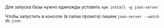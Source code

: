 Для запуска базы нужно единожды устовить `npm install -g json-server`

Чтобы запустить в консоле (в папке проекта) пишем `json-server --watch db.json`
